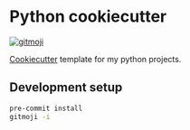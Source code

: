 # Python cookiecutter

[![gitmoji](https://img.shields.io/badge/gitmoji-%20😜%20😍-FFDD67.svg)](https://gitmoji.dev)

[Cookiecutter](https://github.com/cookiecutter/cookiecutter) template for my
python projects.

## Development setup

```bash
pre-commit install
gitmoji -i
```
